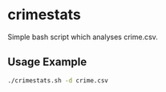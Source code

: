 # crimestats

Simple bash script which analyses crime.csv.

## Usage Example
```bash
./crimestats.sh -d crime.csv
```
